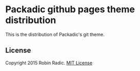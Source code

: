 # Packadic github pages theme distribution

This is the distribution of Packadic's git theme.


## License
Copyright 2015 Robin Radic.
[MIT License](http://radic.mit-license.org)
